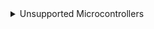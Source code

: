 <details>
    <summary>Unsupported Microcontrollers</summary>    
    
    * The following microcontrollers were previously supported by [v10.1.188](https://github.com/Santroller/Santroller/releases/tag/v10.1.188). They are no longer supported, and while this build will work, it is missing quite a lot of the recent changes and I will not provide support for it if you have issues using it.
      * Sparkfun Pro Micro (5v)
        * The 5V Pro Micro will work fine for direct wiring, but being that it runs at 5V, it will require voltage conversion to build Wii adapters and PS2 adapters and turntables.
      * Sparkfun Pro Micro (3.3v)
        * If you want to build an adapter for a Wii or PS2 guitar, this will be easier to use than any of the 5V microcontrollers. Due to the lower voltage, these do run at half the speed of the 5v variants, a. Clones of the Pro Micro are quite cheap but will need to be purchased from eBay or AliExpress, real Pro Micros are expensive, but there isn't much of a difference. 3.3V arduinos will poll a Wii guitar slightly slower than a 5V Arduino but in practice this doesn't end up being important as there are a lot of other delays involved when communicating with a Wii guitar.
      * Arduino Micro
        * This is essentially the same thing as a Pro Micro 5V, except that it is officially made by Arduino. This causes it to be more expensive compared to a Raspberry Pi Pico.
      * Arduino Leonardo
        * The Arduino Leonardo is essentially a 5V Pro Micro, except it has the layout of an Arduino Uno. You can find clones of these, but they are still more expensive then a Pro Micro or a Raspberry Pi Pico.
      * Arduino Uno (r1/r2/r3)
        * The Arduino R1, R2, and R3 controllers are actually two microcontrollers in one, and they work in tandem to provide a working controller. This has its disadvantages, as code needs to keep these controllers in sync, and this can result in issues if a bad configuration is programmed, and generally results in requiring more complicated and optimised code to work. Unos do still get 1000hz, but if you are buying a new microcontroller, we recommend against purchasing them. Note that some clone Arduino Unos are actually missing the second microcontroller, and these ones will NOT work at all. If you see an Arduino Uno listing that mentions "ch340g" or something similar, do not purchase it. Due to this, they are harder to purchase and since they require more parts, they are more expensive than a Pro Micro or Pi Pico.
      * Arduino Mega 2560
        * These are in the same situation as the Uno, however the main microcontroller has a lot more pins. They also end up being more expensive due to the amount of parts that are needed to make one.
    * Incompatible microcontrollers
      * Arduino Uno R4
        * This is the latest entry to the Arduino Uno line of products. The Arduino Uno R4 is unsupported due to using a different microcontroller.
      * Arduino Mini or Nano or Pro Mini or Pro Nano
        * These do NOT work, as they are essentially Unos that lack the second micro controller that allow for custom USB device emulation.
      * ESP32
        * Currently this is not supported due to the base ESP32 not fully supporting USB. There are some ESP32 models that have USB support, but these end up being more expensive than the Pi Pico, and thus it does not make sense to support these.
</details>
